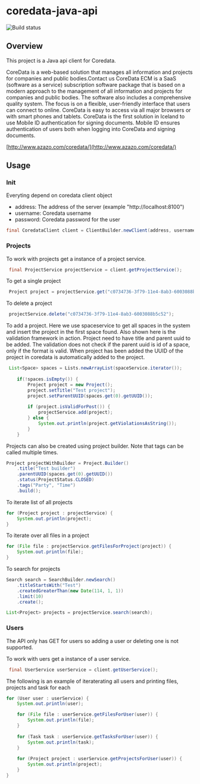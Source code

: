 coredata-java-api
=================

![Build status](https://travis-ci.org/joningis/coredata-java-api.svg?branch=master)

## Overview

This project is a Java api client for Coredata.

CoreData is a web-based solution that manages all information and projects for companies and public bodies.Contact us
CoreData ECM is a SaaS (software as a service) subscription software package that is based on a modern approach to the management of all information and projects for companies and public bodies. The software also includes a comprehensive quality system. The focus is on a flexible, user-friendly interface that users can connect to online. CoreData is easy to access via all major browsers or with smart phones and tablets. 
CoreData is the first solution in Iceland to use Mobile ID authentication for signing documents. Mobile ID ensures authentication of users both when logging into CoreData and signing documents.

[http://www.azazo.com/coredata/](http://www.azazo.com/coredata/)

## Usage

### Init

Everyting depend on coredata client object

* address: The address of the server (example "http://localhost:8100")
* username: Coredata username
* password: Coredata password for the user

```java
final CoredataClient client = ClientBuilder.newClient(address, username, password);
```

### Projects

To work with projects get a instance of a project service.

```java
 final ProjectService projectService = client.getProjectService();
 ```

 To get a single project

```java
 Project project = projectService.get("c0734736-3f79-11e4-8ab3-6003088b5c52");
 ```

 To delete a project

```java
 projectService.delete("c0734736-3f79-11e4-8ab3-6003088b5c52");
 ```

 To add a project. 
 Here we use spaceservice to get all spaces in the system and insert the project in the first space found.
 Also shown here is the validation framework in action. Project need to have title and parent uuid to be added. The validation does not check if the parent uuid is id of a space, only if the format is valid.
 When project has been added the UUID of the project in coredata is automatically added to the project.

```java
 List<Space> spaces = Lists.newArrayList(spaceService.iterator());
        
	if(!spaces.isEmpty()) {
		Project project = new Project();
		project.setTitle("Test project");
		project.setParentUUID(spaces.get(0).getUUID());
            
		if (project.isValidForPost()) {
			projectService.add(project);
		} else {
			System.out.println(project.getViolationsAsString());
		}
	}
 ```

 Projects can also be created using project builder. Note that tags can be called multiple times.

```java
Project projectWithBuilder = Project.Builder()
	.title("Test builder")
	.parentUUID(spaces.get(0).getUUID())
	.status(ProjectStatus.CLOSED)
	.tags("Party", "Time")
	.build();
 ```

 To iterate list of all projects

```java
for (Project project : projectService) {
    System.out.println(project);
}
 ```

To iterate over all files in a project

```java
for (File file : projectService.getFilesForProject(project)) {
    System.out.println(file);
}
 ```

To search for projects

```java
Search search = SearchBuilder.newSearch()
	.titleStartsWith("Test")
	.createdGreaterThan(new Date(114, 1, 1))
	.limit(10)
	.create();

List<Project> projects = projectService.search(search);
 ```

### Users

The API only has GET for users so adding a user or deleting one is not supported.

To work with uers get a instance of a user service.

```java
 final UserService userService = client.getUserService();
 ```

The following is an example of iteraterating all users and printing files, projects and task for each

```java
for (User user : userService) {
	System.out.println(user);

	for (File file : userService.getFilesForUser(user)) {
		System.out.println(file);
	}
	
	for (Task task : userService.getTasksForUser(user)) {
		System.out.println(task);
	}
    
	for (Project project : userService.getProjectsForUser(user)) {
    	System.out.println(project);
	}
}
 ```


